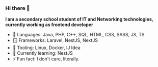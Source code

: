 ### Hi there 👋

**I am a secondary school student of IT and Networking technologies, currently working as frontend developer**
 
- 🧠 Languages: Java, PHP, C++, SQL, HTML, CSS, SASS, JS, TS
- 🪟 Frameworks: Laravel, NestJS, NextJS 
- 🔧 Tooling: Linux, Docker, IJ Idea
- 📕 Currently learning: NestJS
- ⚡ Fun fact: I don't care, literally.

<!--
**MoonSoD/MoonSoD** is a ✨ _special_ ✨ repository because its `README.md` (this file) appears on your GitHub profile.

Here are some ideas to get you started:

- 🔭 I’m currently working on ...
- 🌱 I’m currently learning ...
- 👯 I’m looking to collaborate on ...
- 🤔 I’m looking for help with ...
- 💬 Ask me about ...
- 📫 How to reach me: ...
- 😄 Pronouns: ...
- ⚡ Fun fact: ...
-->
